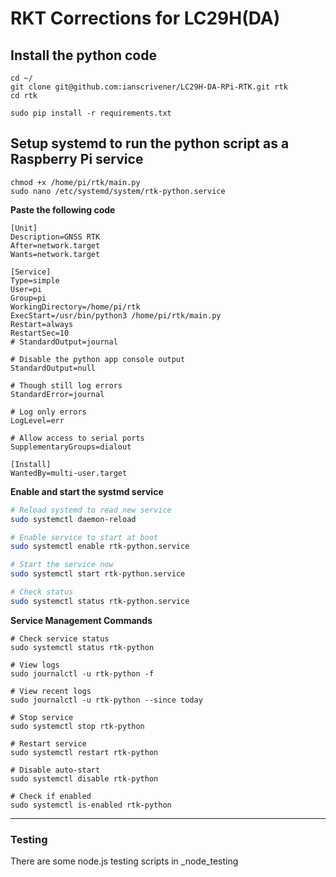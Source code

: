 # RKT Corrections for LC29H(DA)


## Install the python code 
```
cd ~/
git clone git@github.com:ianscrivener/LC29H-DA-RPi-RTK.git rtk
cd rtk

sudo pip install -r requirements.txt
```


## Setup systemd to run the python script as a Raspberry Pi service

```
chmod +x /home/pi/rtk/main.py
sudo nano /etc/systemd/system/rtk-python.service
```

**Paste the following code**

```
[Unit]
Description=GNSS RTK
After=network.target
Wants=network.target

[Service]
Type=simple
User=pi 
Group=pi 
WorkingDirectory=/home/pi/rtk
ExecStart=/usr/bin/python3 /home/pi/rtk/main.py
Restart=always
RestartSec=10
# StandardOutput=journal

# Disable the python app console output 
StandardOutput=null   

# Though still log errors
StandardError=journal

# Log only errors
LogLevel=err

# Allow access to serial ports
SupplementaryGroups=dialout

[Install]
WantedBy=multi-user.target

```



**Enable and start the systmd service**

```bash
# Reload systemd to read new service
sudo systemctl daemon-reload

# Enable service to start at boot
sudo systemctl enable rtk-python.service

# Start the service now
sudo systemctl start rtk-python.service

# Check status
sudo systemctl status rtk-python.service

```



**Service Management Commands**

```
# Check service status
sudo systemctl status rtk-python

# View logs
sudo journalctl -u rtk-python -f

# View recent logs
sudo journalctl -u rtk-python --since today

# Stop service
sudo systemctl stop rtk-python

# Restart service
sudo systemctl restart rtk-python

# Disable auto-start
sudo systemctl disable rtk-python

# Check if enabled
sudo systemctl is-enabled rtk-python
```



--- 

### Testing

There are some node.js testing scripts in _node_testing 
